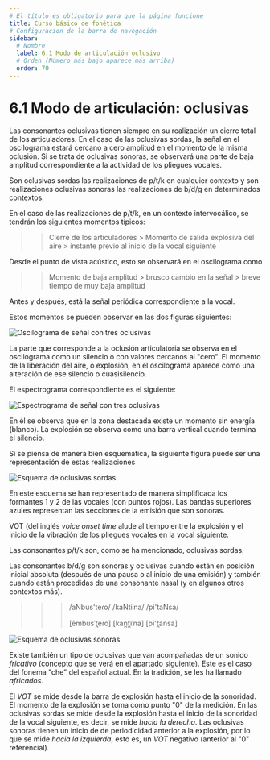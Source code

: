 ```yaml
---
# El título es obligatorio para que la página funcione
title: Curso básico de fonética
# Configuracion de la barra de navegación
sidebar:
  # Nombre
  label: 6.1 Modo de articulación oclusivo
  # Orden (Número más bajo aparece más arriba)
  order: 70
---
```

# 6.1 Modo de articulación: oclusivas

Las consonantes oclusivas tienen siempre en su realización un cierre total de los articuladores. En el caso de las oclusivas sordas, la señal en el oscilograma estará cercano a cero amplitud en el momento de la misma oclusión. Si se trata de oclusivas sonoras, se observará una parte de baja amplitud correspondiente a la actividad de los pliegues vocales.

Son oclusivas sordas las realizaciones de p/t/k en cualquier contexto y son realizaciones oclusivas sonoras las realizaciones de b/d/g en determinados contextos.

En el caso de las realizaciones de p/t/k, en un contexto intervocálico, se tendrán los siguientes momentos típicos:

>>  Cierre de los articuladores   >   Momento de salida explosiva del aire   >   instante previo al inicio de la vocal siguiente 

Desde el punto de vista acústico, esto se observará en el oscilograma como

>>  Momento de baja amplitud  >  brusco cambio en la señal > breve tiempo de muy baja amplitud

Antes y después, está la señal periódica correspondiente a la vocal.

Estos momentos se pueden observar en las dos figuras siguientes:

![Oscilograma de señal con tres oclusivas](/imagenes/oclusivas_01.png)

La parte que corresponde a la oclusión articulatoria se observa en el oscilograma como un silencio o con valores cercanos al "cero". El momento de la liberación del aire, o explosión, en el oscilograma aparece como una alteración de ese silencio o cuasisilencio.

El espectrograma correspondiente es el siguiente:

![Espectrograma de señal con tres oclusivas](/imagenes/oclusivas_espectr_01.png)

En él se observa que en la zona destacada existe un momento sin energía (blanco). La explosión se observa como una barra vertical cuando termina el silencio.

Si se piensa de manera bien esquemática, la siguiente figura puede ser una representación de estas realizaciones

![Esquema de oclusivas sordas](/imagenes/esquema_oclusivas_sordas.png)

En este esquema se han representado de manera simplificada los formantes 1 y 2 de las vocales (con puntos rojos). Las bandas superiores azules representan las secciones de la emisión que son sonoras.

VOT (del inglés *voice onset time* alude al tiempo entre la explosión y el inicio de la vibración de los pliegues vocales en la vocal siguiente.

Las consonantes p/t/k son, como se ha mencionado, oclusivas sordas.

Las consonantes b/d/g son sonoras y oclusivas cuando están en posición inicial absoluta (después de una pausa o al inicio de una emisión) y también cuando están precedidas de una consonante nasal (y en algunos otros contextos más).

>>> /aNbus'teɾo/  /kaNtiˈna/   /pi'taNsa/
>>> 
>>> [ẽmbusˈt̪eɾo]  [kan̪t̪iˈna]  [pi't̪ansa]

![Esquema de oclusivas sonoras](/imagenes/esquema_oclusivas_sonoras.png)

Existe también un tipo de oclusivas que van acompañadas de un sonido *fricativo* (concepto que se verá en el apartado siguiente). Este es el caso del fonema "che" del español actual. En la tradición, se les ha llamado *africados*.


El *VOT* se mide desde la barra de explosión hasta el inicio de la sonoridad. El momento de la explosión se toma como punto "0" de la medición. En las oclusivas sordas se mide desde la explosión hasta el inicio de la sonoridad de la vocal siguiente, es decir, se mide *hacia la derecha*. Las oclusivas sonoras tienen un inicio de de periodicidad anterior a la explosión, por lo que se mide *hacia la izquierda*, esto es, un *VOT* negativo (anterior al "0" referencial).

